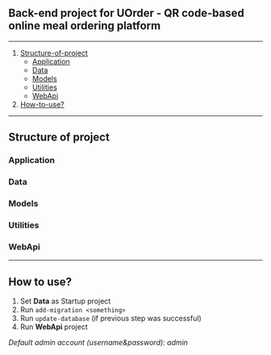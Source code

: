 ## Back-end project for UOrder - QR code-based online meal ordering platform
---
1. [Structure-of-project](#structure-of-project)
	- [Application](#application)
	- [Data](#data)
	- [Models](#models)
	- [Utilities](#utilities)
	- [WebApi](#webapi)
2. [How-to-use?](#how-to-use)
---
## Structure of project
### Application
### Data
### Models
### Utilities
### WebApi
---
## How to use?
1. Set **Data** as Startup project
2. Run `add-migration <something>`
3. Run `update-database` (if previous step was successful)
4. Run **WebApi** project

*Default admin account (username&password): admin*
